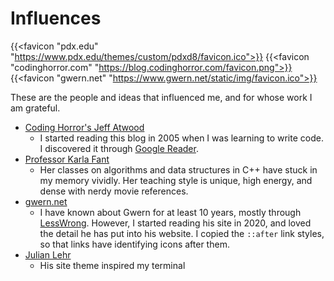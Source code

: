 
# Influences

{{<favicon "pdx.edu" "https://www.pdx.edu/themes/custom/pdxd8/favicon.ico">}}
{{<favicon "codinghorror.com" "https://blog.codinghorror.com/favicon.png">}}
{{<favicon "gwern.net" "https://www.gwern.net/static/img/favicon.ico">}}

These are the people and ideas that influenced me, and for whose work I am grateful.

- [Coding Horror's Jeff Atwood](https://blog.codinghorror.com/)
  - I started reading this blog in 2005 when I was learning to write code. I discovered it through [Google Reader](https://en.wikipedia.org/wiki/Google_Reader).
- [Professor Karla Fant](http://web.cecs.pdx.edu/~karlaf/)
   - Her classes on algorithms and data structures in C++ have stuck in my memory vividly. Her teaching style is unique, high energy, and dense with nerdy movie references.
- [gwern.net](https://www.gwern.net/index)
  - I have known about Gwern for at least 10 years, mostly through [LessWrong](https://lesswrong.org). However, I started reading his site in 2020, and loved the detail he has put into his website. I copied the `::after` link styles, so that links have identifying icons after them. 
- [Julian Lehr](https://julian.digital)
  - His site theme inspired my terminal 
